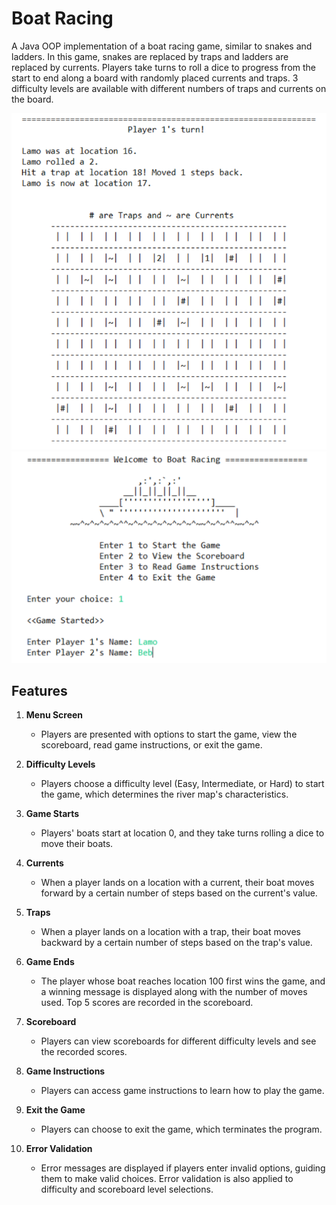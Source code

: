 # Boat Racing
A Java OOP implementation of a boat racing game, similar to snakes and ladders. In this game, snakes are replaced by traps and ladders are replaced by currents. Players take turns to roll a dice to progress from the start to end along a board with randomly placed currents and traps. 3 difficulty levels are available with different numbers of traps and currents on the board.

![Alt Text](https://github.com/mintchococookies/boat-racing/blob/main/boatracing1.png)
![Alt Text](https://github.com/mintchococookies/boat-racing/blob/main/boatracing2.png)

## Features
1. **Menu Screen**
   - Players are presented with options to start the game, view the scoreboard, read game instructions, or exit the game.

2. **Difficulty Levels**
   - Players choose a difficulty level (Easy, Intermediate, or Hard) to start the game, which determines the river map's characteristics.

3. **Game Starts**
   - Players' boats start at location 0, and they take turns rolling a dice to move their boats.

4. **Currents**
   - When a player lands on a location with a current, their boat moves forward by a certain number of steps based on the current's value.

5. **Traps**
   - When a player lands on a location with a trap, their boat moves backward by a certain number of steps based on the trap's value.

6. **Game Ends**
   - The player whose boat reaches location 100 first wins the game, and a winning message is displayed along with the number of moves used. Top 5 scores are recorded in the scoreboard.

7. **Scoreboard**
   - Players can view scoreboards for different difficulty levels and see the recorded scores.

8. **Game Instructions**
   - Players can access game instructions to learn how to play the game.

9. **Exit the Game**
    - Players can choose to exit the game, which terminates the program.

10. **Error Validation**
    - Error messages are displayed if players enter invalid options, guiding them to make valid choices. Error validation is also applied to difficulty and scoreboard level selections.
